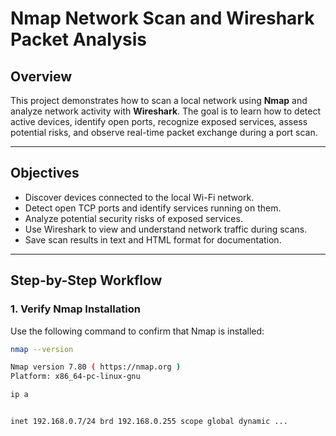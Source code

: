# Nmap Network Scan and Wireshark Packet Analysis

## Overview

This project demonstrates how to scan a local network using **Nmap** and analyze network activity with **Wireshark**. The goal is to learn how to detect active devices, identify open ports, recognize exposed services, assess potential risks, and observe real-time packet exchange during a port scan.

---

## Objectives

- Discover devices connected to the local Wi-Fi network.
- Detect open TCP ports and identify services running on them.
- Analyze potential security risks of exposed services.
- Use Wireshark to view and understand network traffic during scans.
- Save scan results in text and HTML format for documentation.

---

## Step-by-Step Workflow

### 1. Verify Nmap Installation
Use the following command to confirm that Nmap is installed:

```bash
nmap --version

Nmap version 7.80 ( https://nmap.org )
Platform: x86_64-pc-linux-gnu

ip a


inet 192.168.0.7/24 brd 192.168.0.255 scope global dynamic ...

